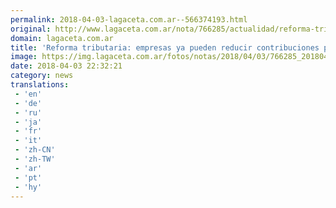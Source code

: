 ```yaml
---
permalink: 2018-04-03-lagaceta.com.ar--566374193.html
original: http://www.lagaceta.com.ar/nota/766285/actualidad/reforma-tributaria-empresas-ya-pueden-reducir-contribuciones-patronales.html
domain: lagaceta.com.ar
title: 'Reforma tributaria: empresas ya pueden reducir contribuciones patronales'
image: https://img.lagaceta.com.ar/fotos/notas/2018/04/03/766285_20180403192659.jpg
date: 2018-04-03 22:32:21
category: news
translations: 
 - 'en'
 - 'de'
 - 'ru'
 - 'ja'
 - 'fr'
 - 'it'
 - 'zh-CN'
 - 'zh-TW'
 - 'ar'
 - 'pt'
 - 'hy'
---
```


